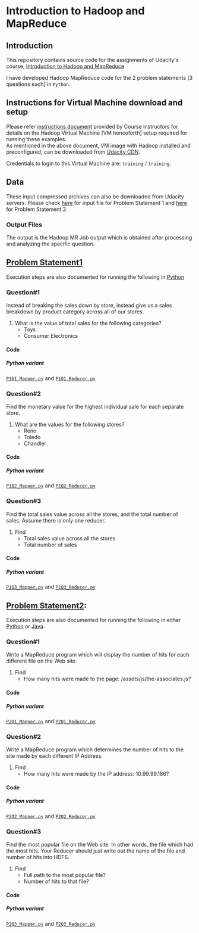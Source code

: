 # Introduction to Hadoop and MapReduce

## Introduction
This repository contains source code for the assignments of Udacity's course, [Introduction to Hadoop and MapReduce](https://www.udacity.com/course/ud617)<br>

I have developed Hadoop MapReduce code for the 2 problem statements [3 questions each] in `Python`.<br>

## Instructions for Virtual Machine download and setup
Please refer [instructions document](IntroductiontoHadoopandMapreduce-VMsetup.doc) provided by Course Instructors for details on the Hadoop Virtual Machine [VM henceforth] setup required for running these examples.<br>
As mentioned in the above document, VM image with Hadoop installed and preconfigured, can be downloaded from [Udacity CDN](http://content.udacity-data.com/courses/ud617/Cloudera-Udacity-Training-VM-4.1.1.c.zip). 

Credentials to login to this Virtual Machine are: `training` / `training`.

## Data
These input compressed archives can also be downloaded from Udacity servers. Please check [here](http://content.udacity-data.com/courses/ud617/purchases.txt.gz) for input file for Problem Statement 1 and [here](http://content.udacity-data.com/courses/ud617/access_log.gz) for Problem Statement 2.<br>

### Output Files
The output is the Hadoop MR Job output which is obtained after processing and analyzing the specific question.

## [Problem Statement1](ProblemStatement1)
Execution steps are also documented for running the following in [Python](ProblemStatement1/Python/0_P1_Exec_Steps_Py.sh)

### Question#1
Instead of breaking the sales down by store, instead give us a sales breakdown by product category across all of our stores.

1. What is the value of total sales for the following categories?
	- Toys
	- Consumer Electronics

#### Code
##### Python variant
[`P1Q1_Mapper.py`](ProblemStatement1/Python/P1Q1_Mapper.py) and [`P1Q1_Reducer.py`](ProblemStatement1/Python/P1Q1_Reducer.py)

### Question#2
Find the monetary value for the highest individual sale for each separate store.

1. What are the values for the following stores?
	- Reno
	- Toledo
	- Chandler

#### Code
##### Python variant
[`P1Q2_Mapper.py`](ProblemStatement1/Python/P1Q2_Mapper.py) and [`P1Q2_Reducer.py`](ProblemStatement1/Python/P1Q2_Reducer.py)

### Question#3
Find the total sales value across all the stores, and the total number of sales. Assume there is only one reducer.

1. Find
	- Total sales value across all the stores
	- Total number of sales

#### Code
##### Python variant
[`P1Q3_Mapper.py`](ProblemStatement1/Python/P1Q3_Mapper.py) and [`P1Q3_Reducer.py`](ProblemStatement1/Python/P1Q3_Reducer.py)

## [Problem Statement2](ProblemStatement2):
Execution steps are also documented for running the following in either [Python](ProblemStatement2/Python/0_P2_Exec_Steps_Py.sh) or [Java](ProblemStatement2/Java/0_P2_Exec_Steps_Java.sh).

### Question#1
Write a MapReduce program which will display the number of hits for each different file on the Web site.

1. Find
	- How many hits were made to the page: /assets/js/the-associates.js?

#### Code
##### Python variant
[`P2Q1_Mapper.py`](ProblemStatement2/Python/P2Q1_Mapper.py) and [`P2Q1_Reducer.py`](ProblemStatement2/Python/P2Q1_Reducer.py)

### Question#2
Write a MapReduce program which determines the number of hits to the site made by each different IP Address.
	
1. Find
	- How many hits were made by the IP address: 10.99.99.186?

#### Code
##### Python variant
[`P2Q2_Mapper.py`](ProblemStatement2/Python/P2Q2_Mapper.py) and [`P2Q2_Reducer.py`](ProblemStatement2/Python/P2Q2_Reducer.py)

### Question#3
Find the most popular file on the Web site. In other words, the file which had the most hits. Your Reducer should just write out the name of the file and number of hits into HDFS.

1. Find
	- Full path to the most popular file?
	- Number of hits to that file?

#### Code
##### Python variant
[`P2Q3_Mapper.py`](ProblemStatement2/Python/P2Q3_Mapper.py) and [`P2Q3_Reducer.py`](ProblemStatement2/Python/P2Q3_Reducer.py)